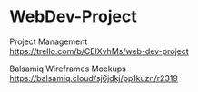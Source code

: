 # WebDev-Project

Project Management  
https://trello.com/b/CElXvhMs/web-dev-project

Balsamiq Wireframes Mockups  
https://balsamiq.cloud/sj6jdkj/pp1kuzn/r2319
